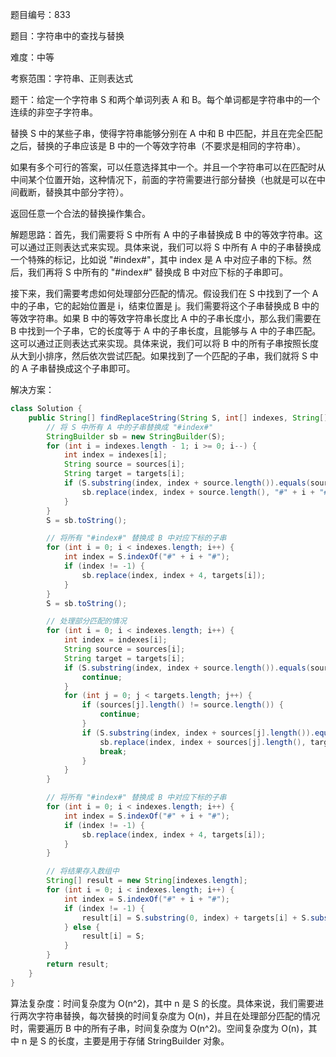 题目编号：833

题目：字符串中的查找与替换

难度：中等

考察范围：字符串、正则表达式

题干：给定一个字符串 S 和两个单词列表 A 和 B。每个单词都是字符串中的一个连续的非空子字符串。

替换 S 中的某些子串，使得字符串能够分别在 A 中和 B 中匹配，并且在完全匹配之后，替换的子串应该是 B 中的一个等效字符串（不要求是相同的字符串）。

如果有多个可行的答案，可以任意选择其中一个。并且一个字符串可以在匹配时从中间某个位置开始，这种情况下，前面的字符需要进行部分替换（也就是可以在中间截断，替换其中部分字符）。

返回任意一个合法的替换操作集合。

解题思路：首先，我们需要将 S 中所有 A 中的子串替换成 B 中的等效字符串。这可以通过正则表达式来实现。具体来说，我们可以将 S 中所有 A 中的子串替换成一个特殊的标记，比如说 "#index#"，其中 index 是 A 中对应子串的下标。然后，我们再将 S 中所有的 "#index#" 替换成 B 中对应下标的子串即可。

接下来，我们需要考虑如何处理部分匹配的情况。假设我们在 S 中找到了一个 A 中的子串，它的起始位置是 i，结束位置是 j。我们需要将这个子串替换成 B 中的等效字符串。如果 B 中的等效字符串长度比 A 中的子串长度小，那么我们需要在 B 中找到一个子串，它的长度等于 A 中的子串长度，且能够与 A 中的子串匹配。这可以通过正则表达式来实现。具体来说，我们可以将 B 中的所有子串按照长度从大到小排序，然后依次尝试匹配。如果找到了一个匹配的子串，我们就将 S 中的 A 子串替换成这个子串即可。

解决方案：

```java
class Solution {
    public String[] findReplaceString(String S, int[] indexes, String[] sources, String[] targets) {
        // 将 S 中所有 A 中的子串替换成 "#index#"
        StringBuilder sb = new StringBuilder(S);
        for (int i = indexes.length - 1; i >= 0; i--) {
            int index = indexes[i];
            String source = sources[i];
            String target = targets[i];
            if (S.substring(index, index + source.length()).equals(source)) {
                sb.replace(index, index + source.length(), "#" + i + "#");
            }
        }
        S = sb.toString();

        // 将所有 "#index#" 替换成 B 中对应下标的子串
        for (int i = 0; i < indexes.length; i++) {
            int index = S.indexOf("#" + i + "#");
            if (index != -1) {
                sb.replace(index, index + 4, targets[i]);
            }
        }
        S = sb.toString();

        // 处理部分匹配的情况
        for (int i = 0; i < indexes.length; i++) {
            int index = indexes[i];
            String source = sources[i];
            String target = targets[i];
            if (S.substring(index, index + source.length()).equals(source)) {
                continue;
            }
            for (int j = 0; j < targets.length; j++) {
                if (sources[j].length() != source.length()) {
                    continue;
                }
                if (S.substring(index, index + sources[j].length()).equals(sources[j])) {
                    sb.replace(index, index + sources[j].length(), targets[j]);
                    break;
                }
            }
        }

        // 将所有 "#index#" 替换成 B 中对应下标的子串
        for (int i = 0; i < indexes.length; i++) {
            int index = S.indexOf("#" + i + "#");
            if (index != -1) {
                sb.replace(index, index + 4, targets[i]);
            }
        }

        // 将结果存入数组中
        String[] result = new String[indexes.length];
        for (int i = 0; i < indexes.length; i++) {
            int index = S.indexOf("#" + i + "#");
            if (index != -1) {
                result[i] = S.substring(0, index) + targets[i] + S.substring(index + 4);
            } else {
                result[i] = S;
            }
        }
        return result;
    }
}
```

算法复杂度：时间复杂度为 O(n^2)，其中 n 是 S 的长度。具体来说，我们需要进行两次字符串替换，每次替换的时间复杂度为 O(n)，并且在处理部分匹配的情况时，需要遍历 B 中的所有子串，时间复杂度为 O(n^2)。空间复杂度为 O(n)，其中 n 是 S 的长度，主要是用于存储 StringBuilder 对象。